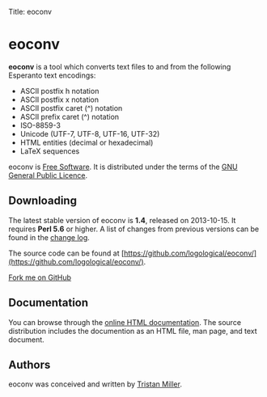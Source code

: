 Title: eoconv

# eoconv

**eoconv** is a tool which converts text files to and from
the following Esperanto text encodings:

-   ASCII postfix h notation
-   ASCII postfix x notation
-   ASCII postfix caret (^) notation
-   ASCII prefix caret (^) notation
-   ISO-8859-3
-   Unicode (UTF-7, UTF-8, UTF-16, UTF-32)
-   HTML entities (decimal or hexadecimal)
-   LaTeX sequences

eoconv is [Free Software](https://www.gnu.org/philosophy/free-sw.html).
It is distributed under the terms of the [GNU General Public
Licence](https://www.gnu.org/copyleft/gpl.html).

Downloading
-----------

The latest stable version of eoconv is **1.4**, released on
2013-10-15. It requires **Perl 5.6** or higher. A list of changes from
previous versions can be found in the
[change log](https://raw.githubusercontent.com/logological/eoconv/master/NEWS).

The source code can be found at [https://github.com/logological/eoconv/](https://github.com/logological/eoconv/).

<a class="github-fork-ribbon" href="https://github.com/logological/eoconv/" title="Fork me on GitHub">Fork me on GitHub</a>

Documentation
-------------

You can browse through the [online HTML
documentation](https://files.nothingisreal.com/software/eoconv/eoconv.html).
The source distribution includes the documention as an HTML file, man
page, and text document.

Authors
-------

eoconv was conceived and written by [Tristan Miller](/).
